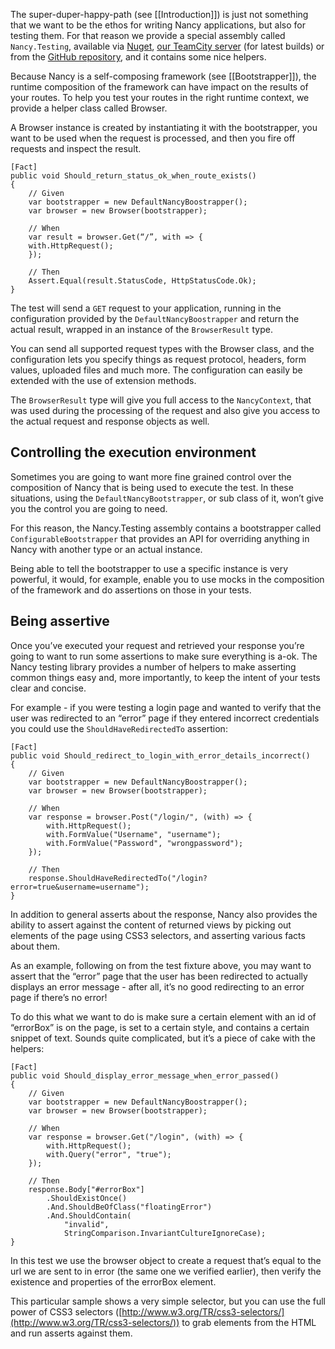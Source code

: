 The super-duper-happy-path (see [[Introduction]]) is just not something that we want to be the ethos for writing Nancy applications, but also for testing them. For that reason we provide a special assembly called `Nancy.Testing`, available via [Nuget](http://nuget.org), [our TeamCity server](http://teamcity.codebetter.com/project.html?projectId=project112&tab=projectOverview&guest=true) (for latest builds) or from the [GitHub repository](http://nancyfx.org), and it contains some nice helpers.

Because Nancy is a self-composing framework (see [[Bootstrapper]]), the runtime composition of the framework can have impact on the results of your routes. To help you test your routes in the right runtime context, we provide a helper class called Browser.

A Browser instance is created by instantiating it with the bootstrapper, you want to be used when the request is processed, and then you fire off requests and inspect the result.

    [Fact]
    public void Should_return_status_ok_when_route_exists()
    {
        // Given
        var bootstrapper = new DefaultNancyBoostrapper();
        var browser = new Browser(bootstrapper);
        
        // When
        var result = browser.Get(“/”, with => {
	    with.HttpRequest();
        });
        
        // Then
        Assert.Equal(result.StatusCode, HttpStatusCode.Ok);
    }

The test will send a `GET` request to your application, running in the configuration provided by the `DefaultNancyBoostrapper` and return the actual result, wrapped in an instance of the `BrowserResult` type.

You can send all supported request types with the Browser class, and the configuration lets you specify things as request protocol, headers, form values, uploaded files and much more. The configuration can easily be extended with the use of extension methods.

The `BrowserResult` type will give you full access to the `NancyContext`, that was used during the processing of the request and also give you access to the actual request and response objects as well.

## Controlling the execution environment

Sometimes you are going to want more fine grained control over the composition of Nancy that is being used to execute the test. In these situations, using the `DefaultNancyBootstrapper`, or sub class of it, won’t give you the control you are going to need.

For this reason, the Nancy.Testing assembly contains a bootstrapper called `ConfigurableBootstrapper` that provides an API for overriding anything in Nancy with another type or an actual instance.

Being able to tell the bootstrapper to use a specific instance is very powerful, it would, for example, enable you to use mocks in the composition of the framework and do assertions on those in your tests.

## Being assertive

Once you’ve executed your request and retrieved your response you’re going to want to run some assertions to make sure everything is a-ok. The Nancy testing library provides a number of helpers to make asserting common things easy and, more importantly, to keep the intent of your tests clear and concise.

For example - if you were testing a login page and wanted to verify that the user was redirected to an “error” page if they entered incorrect credentials you could use the `ShouldHaveRedirectedTo` assertion:

    [Fact]
    public void Should_redirect_to_login_with_error_details_incorrect()
    {
        // Given
        var bootstrapper = new DefaultNancyBoostrapper();
        var browser = new Browser(bootstrapper);
        
        // When
        var response = browser.Post("/login/", (with) => {
            with.HttpRequest();
            with.FormValue("Username", "username");
            with.FormValue("Password", "wrongpassword");
        });
        
        // Then
        response.ShouldHaveRedirectedTo("/login?error=true&username=username");
    }

In addition to general asserts about the response, Nancy also provides the ability to assert against the content of returned views by picking out elements of the page using CSS3 selectors, and asserting various facts about them. 

As an example, following on from the test fixture above, you may want to assert that the “error” page that the user has been redirected to actually displays an error message - after all, it’s no good redirecting to an error page if there’s no error!

To do this what we want to do is make sure a certain element with an id of “errorBox” is on the page, is set to a certain style, and contains a certain snippet of text. Sounds quite complicated, but it’s a piece of cake with the helpers:

    [Fact]
    public void Should_display_error_message_when_error_passed()
    {
        // Given
        var bootstrapper = new DefaultNancyBoostrapper();
        var browser = new Browser(bootstrapper);
        
        // When
        var response = browser.Get("/login", (with) => {
            with.HttpRequest();
            with.Query("error", "true");
        });
        
        // Then
        response.Body["#errorBox"]
            .ShouldExistOnce()
            .And.ShouldBeOfClass("floatingError")
            .And.ShouldContain(
                "invalid",
                StringComparison.InvariantCultureIgnoreCase);
    }

In this test we use the browser object to create a request that’s equal to the url we are sent to in error (the same one we verified earlier), then verify the existence and properties of the errorBox element.

This particular sample shows a very simple selector, but you can use the full power of CSS3 selectors ([http://www.w3.org/TR/css3-selectors/](http://www.w3.org/TR/css3-selectors/)) to grab elements from the HTML and run asserts against them.